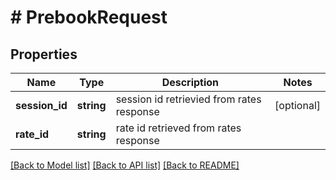 # # PrebookRequest

## Properties

Name | Type | Description | Notes
------------ | ------------- | ------------- | -------------
**session_id** | **string** | session id retrievied from rates response | [optional]
**rate_id** | **string** | rate id retrieved from rates response |

[[Back to Model list]](../../README.md#models) [[Back to API list]](../../README.md#endpoints) [[Back to README]](../../README.md)
